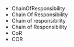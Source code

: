 - ChainOfResponsibility
- Chain Of Responsibility
- Chain of responsibility
- Chain of Responsibility
- CoR
- COR